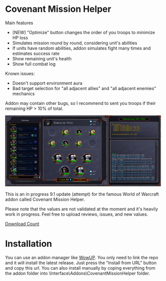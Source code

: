 # Covenant Mission Helper
<p align="center">
  
Main features

- [NEW] "Optimize" button changes the order of you troops to minimize HP loss
- Simulates mission round by round, considering unit's abilities
- If units have random abilities, addon simulates fight many times and estimates success rate
- Show remaining unit's health
- Show full combat log


Known issues:

- Doesn't support environment aura
- Bad target selection for "all adjacent allies" and "all adjacent enemies" mechanics 

Addon may contain other bugs, so I recommend to sent you troops if their remaining HP > 10% of total.

![1](https://github.com/BloodDragon2580/CovenantMissionHelper/blob/main/CovenantMissionHelper.png)

This is an in progress 9.1 update (attempt) for the famous World of Warcraft addon called Covenant Mission Helper. 

Please note that the values are not validated at the moment and it's heavily work in progress.
Feel free to upload reviews, issues, and new values.

[Download Count](https://hanadigital.github.io/grev/?user=BloodDragon2580&repo=CovenantMissionHelper)

# Installation

You can use an addon manager like [WowUP](https://wowup.io/). You only need to link the repo and it will install the latest release. 
Just press the "Install from URL" button and copy this url.
You can also install manually by coping everything from the addon folder into \Interface\Addons\CovenantMissionHelper folder.
</p>
